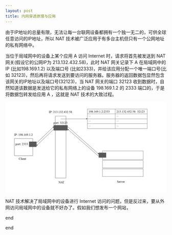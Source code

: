 ```yaml
---
layout: post
title: 内网穿透原理与应用
---
```


由于IP地址的总量有限，无法让每一台联网设备都拥有一个独一无二的，可供全球任意访问的IP地址，所以 NAT 技术被广泛应用于有多台主机但只有一个公网地址的私有网络中。

当位于局域网中的设备上某个应用 A 访问 Internet 时，请求将首先被发送到 NAT 网关(假设它的公网IP为 213.132.432.58)，此时 NAT 网关记录下 A 在局域网中的 IP (比如198.169.1.2) 以及端口号 (比如2333)，并给该应用分配一个唯一端口号(比如 32123)，然后再将请求发送到要访问的服务器。服务器的返回数据包显然包含该网关的IP地址以及端口号(32123)，当 NAT 网关的端口 32123 收到数据时，自然知道该数据是发送给它的私有网络上的设备 198.169.1.2 的 2333 端口的，于是将数据包转发给应用 A ，这就是 NAT 技术的大致过程。

![](nat-map.png)

NAT 技术解决了局域网中的设备进行 Internet 访问的问题，但是反过来，要从外网访问局域网中的设备就不好办了。假如我们想发布一个网站，






















end

end
